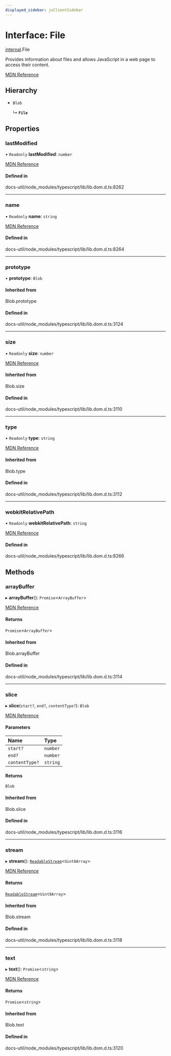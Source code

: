 ```yaml
---
displayed_sidebar: jsClientSidebar
---
```


# Interface: File

[internal](../modules/internal-10.md).File

Provides information about files and allows JavaScript in a web page to access their content.

[MDN Reference](https://developer.mozilla.org/docs/Web/API/File)

## Hierarchy

- `Blob`

  ↳ **`File`**

## Properties

### lastModified

• `Readonly` **lastModified**: `number`

[MDN Reference](https://developer.mozilla.org/docs/Web/API/File/lastModified)

#### Defined in

docs-util/node_modules/typescript/lib/lib.dom.d.ts:8262

___

### name

• `Readonly` **name**: `string`

[MDN Reference](https://developer.mozilla.org/docs/Web/API/File/name)

#### Defined in

docs-util/node_modules/typescript/lib/lib.dom.d.ts:8264

___

### prototype

• **prototype**: `Blob`

#### Inherited from

Blob.prototype

#### Defined in

docs-util/node_modules/typescript/lib/lib.dom.d.ts:3124

___

### size

• `Readonly` **size**: `number`

[MDN Reference](https://developer.mozilla.org/docs/Web/API/Blob/size)

#### Inherited from

Blob.size

#### Defined in

docs-util/node_modules/typescript/lib/lib.dom.d.ts:3110

___

### type

• `Readonly` **type**: `string`

[MDN Reference](https://developer.mozilla.org/docs/Web/API/Blob/type)

#### Inherited from

Blob.type

#### Defined in

docs-util/node_modules/typescript/lib/lib.dom.d.ts:3112

___

### webkitRelativePath

• `Readonly` **webkitRelativePath**: `string`

[MDN Reference](https://developer.mozilla.org/docs/Web/API/File/webkitRelativePath)

#### Defined in

docs-util/node_modules/typescript/lib/lib.dom.d.ts:8266

## Methods

### arrayBuffer

▸ **arrayBuffer**(): `Promise`<`ArrayBuffer`\>

[MDN Reference](https://developer.mozilla.org/docs/Web/API/Blob/arrayBuffer)

#### Returns

`Promise`<`ArrayBuffer`\>

#### Inherited from

Blob.arrayBuffer

#### Defined in

docs-util/node_modules/typescript/lib/lib.dom.d.ts:3114

___

### slice

▸ **slice**(`start?`, `end?`, `contentType?`): `Blob`

[MDN Reference](https://developer.mozilla.org/docs/Web/API/Blob/slice)

#### Parameters

| Name | Type |
| :------ | :------ |
| `start?` | `number` |
| `end?` | `number` |
| `contentType?` | `string` |

#### Returns

`Blob`

#### Inherited from

Blob.slice

#### Defined in

docs-util/node_modules/typescript/lib/lib.dom.d.ts:3116

___

### stream

▸ **stream**(): [`ReadableStream`](../modules/internal-10.md#readablestream)<`Uint8Array`\>

[MDN Reference](https://developer.mozilla.org/docs/Web/API/Blob/stream)

#### Returns

[`ReadableStream`](../modules/internal-10.md#readablestream)<`Uint8Array`\>

#### Inherited from

Blob.stream

#### Defined in

docs-util/node_modules/typescript/lib/lib.dom.d.ts:3118

___

### text

▸ **text**(): `Promise`<`string`\>

[MDN Reference](https://developer.mozilla.org/docs/Web/API/Blob/text)

#### Returns

`Promise`<`string`\>

#### Inherited from

Blob.text

#### Defined in

docs-util/node_modules/typescript/lib/lib.dom.d.ts:3120
